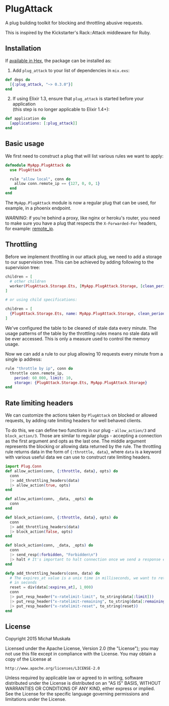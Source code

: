 # PlugAttack

A plug building toolkit for blocking and throttling abusive requests.

This is inspired by the Kickstarter's Rack::Attack middleware for Ruby.

## Installation

If [available in Hex](https://hex.pm/docs/publish), the package can be installed as:

  1. Add `plug_attack` to your list of dependencies in `mix.exs`:

```elixir
def deps do
  [{:plug_attack, "~> 0.3.0"}]
end
```

  2. If using Elixir 1.3, ensure that `plug_attack` is started before your application  
  (this step is no longer applicable to Elixir 1.4+):

```elixir
def application do
  [applications: [:plug_attack]]
end
```

## Basic usage

We first need to construct a plug that will list various rules we want to apply:

```elixir
defmodule MyApp.PlugAttack do
  use PlugAttack

  rule "allow local", conn do
    allow conn.remote_ip == {127, 0, 0, 1}
  end
end
```

The `MyApp.PlugAttack` module is now a regular plug that can be used, for
example, in a phoenix endpoint.

*WARNING*: if you're behind a proxy, like nginx or heroku's router, you need to
make sure you have a plug that respects the `X-Forwarded-For` headers, for
example: [remote_ip](https://hex.pm/packages/remote_ip).

## Throttling

Before we implement throttling in our attack plug, we need to add a storage to
our supervision tree. This can be achieved by adding following to the
supervision tree:

```elixir
children = [
  # other children
  worker(PlugAttack.Storage.Ets, [MyApp.PlugAttack.Storage, [clean_period: 60_000]])
]

# or using child specifications:

children = [
  {PlugAttack.Storage.Ets, name: MyApp.PlugAttack.Storage, clean_period: 60_000}
]
```

We've configured the table to be cleaned of stale data every minute. The
usage patterns of the table by the throttling rules means no stale data will be
ever accessed. This is only a measure used to control the memory usage.

Now we can add a rule to our plug allowing 10 requests every minute from a single
ip address:

```elixir
rule "throttle by ip", conn do
  throttle conn.remote_ip,
    period: 60_000, limit: 10,
    storage: {PlugAttack.Storage.Ets, MyApp.PlugAttack.Storage}
end
```

## Rate limiting headers

We can customize the actions taken by `PlugAttack` on blocked or allowed
requests, by adding rate limiting headers for well behaved clients.

To do this, we can define two functions in our plug - `allow_action/3` and
`block_action/3`. Those are similar to regular plugs - accepting a connection
as the first argument and opts as the last one. The middle argument represents
the blocking or allowing data returned by the rule. The throttling rule returns
data in the form of `{:throttle, data}`, where `data` is a keyword with various
useful data we can use to construct rate limiting headers.

```elixir
import Plug.Conn
def allow_action(conn, {:throttle, data}, opts) do
  conn
  |> add_throttling_headers(data)
  |> allow_action(true, opts)
end

def allow_action(conn, _data, _opts) do
  conn
end

def block_action(conn, {:throttle, data}, opts) do
  conn
  |> add_throttling_headers(data)
  |> block_action(false, opts)
end

def block_action(conn, _data, _opts) do
  conn
  |> send_resp(:forbidden, "Forbidden\n")
  |> halt # It's important to halt connection once we send a response early
end

defp add_throttling_headers(conn, data) do
  # The expires_at value is a unix time in milliseconds, we want to return one
  # in seconds
  reset = div(data[:expires_at], 1_000)
  conn
  |> put_resp_header("x-ratelimit-limit", to_string(data[:limit]))
  |> put_resp_header("x-ratelimit-remaining", to_string(data[:remaining]))
  |> put_resp_header("x-ratelimit-reset", to_string(reset))
end
```

## License

Copyright 2015 Michał Muskała

Licensed under the Apache License, Version 2.0 (the "License");
you may not use this file except in compliance with the License.
You may obtain a copy of the License at

    http://www.apache.org/licenses/LICENSE-2.0

Unless required by applicable law or agreed to in writing, software
distributed under the License is distributed on an "AS IS" BASIS,
WITHOUT WARRANTIES OR CONDITIONS OF ANY KIND, either express or implied.
See the License for the specific language governing permissions and
limitations under the License.
